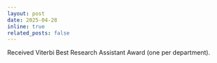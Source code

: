 ```yaml
---
layout: post
date: 2025-04-28
inline: true
related_posts: false
---
```


Received Viterbi Best Research Assistant Award (one per department).
